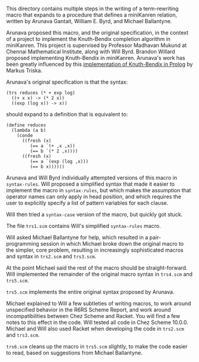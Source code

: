 This directory contains multiple steps in the writing of a
term-rewriting macro that expands to a procedure that defines a
miniKanren relation, written by Arunava Gantait, William E. Byrd, and
Michael Ballantyne.

Arunava proposed this macro, and the original specification, in the
context of a project to implement the Knuth-Bendix completion
algorithm in miniKanren.  This project is supervised by Professor
Madhavan Mukund at Chennai Mathematical Institute, along with Will
Byrd.  Brandon Willard proposed implementing Knuth-Bendix in
miniKanren.  Arunava's work has been greatly influenced by this
[implementation of Knuth-Bendix in
Prolog](https://www.metalevel.at/trs/) by Markus Triska.

Arunava's original specification is that the syntax:

```
(trs reduces (* + exp log)
  ((+ x x) -> (* 2 x))
  ((exp (log x)) -> x))
```

should expand to a definition that is equivalent to:

```
(define reduces
  (lambda (a b)
    (conde
      ((fresh (x)
         (== a `(+ ,x ,x))
         (== b `(* 2 ,x))))
      ((fresh (x)
         (== a `(exp (log ,x)))
         (== b x))))))
```

Arunava and Will Byrd individually attempted versions of this macro in
`syntax-rules`.  Will proposed a simplified syntax that made it easier
to implement the macro in `syntax-rules`, but which makes the
assumption that operator names can only apply in head position, and
which requires the user to explicitly specify a list of pattern
variables for each clause.

Will then tried a `syntax-case` version of the macro, but quickly got
stuck.

The file `trs1.scm` contains Will's simplified `syntax-rules` macro.

Will asked Michael Ballantyne for help, which resulted in a
pair-programming session in which Michael broke down the original
macro to the simpler, core problem, resulting in increasingly
sophisticated macros and syntax in `trs2.scm` and `trs3.scm`.

At the point Michael said the rest of the macro should be
straight-forward.  Will implemented the remainder of the original
macro syntax in `trs4.scm` and `trs5.scm`.

`trs5.scm` implements the entire original syntax proposed by Arunava.

Michael explained to Will a few subtleties of writing macros, to work
around unspecified behavior in the R6RS Scheme Report, and work around
incompatibilities between Chez Scheme and Racket.  You will find a few
notes to this effect in the code.  Will tested all code in Chez Scheme
10.0.0.  Michael and Will also used Racket when developing the code in
`trs2.scm` and `trs3.scm`.

`trs6.scm` cleans up the macro in `trs5.scm` slightly, to make the
code easier to read, based on suggestions from Michael Ballantyne.
